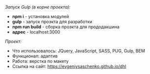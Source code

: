 *Запуск Gulp (в корне проекта):*
* **npm i** - установка модулей
* **gulp** - запуск проэкта для разработки
* **npm run build** - сборка проэкта для прододакшина
* **адрес** - localhost:3000

*Проект:*
* Что использовалось: JQuery, JavaScript, SASS, PUG, Gulp, BEM
* Функционал: адаптив
* Работа: верстка по макету
* Ссылка на сайт: https://evgeniysaschenko.github.io/dhl